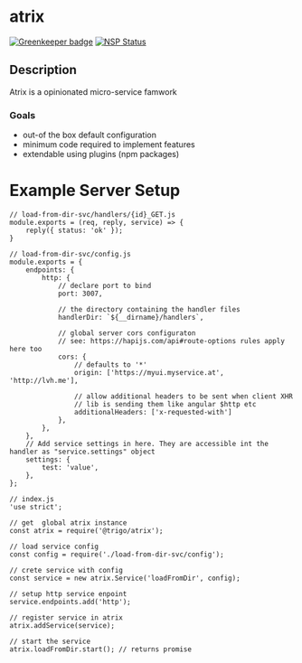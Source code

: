 # atrix

[![Greenkeeper badge](https://badges.greenkeeper.io/trigo-at/atrix.svg?token=8175215e928f96258f2f2cf038f2649e81b29ea182f9babab6f45c7ccdc7d041)](https://greenkeeper.io/)
[![NSP Status](https://nodesecurity.io/orgs/trigo-gmbh/projects/6f4ad9d2-40fc-452b-8ae1-41433733d816/badge)](https://nodesecurity.io/orgs/trigo-gmbh/projects/6f4ad9d2-40fc-452b-8ae1-41433733d816)

## Description

Atrix is a opinionated micro-service famwork

### Goals
* out-of the box default configuration
* minimum code required to implement features
* extendable using plugins (npm packages)

# Example Server Setup

```
// load-from-dir-svc/handlers/{id}_GET.js
module.exports = (req, reply, service) => {
	reply({ status: 'ok' });	
}

// load-from-dir-svc/config.js
module.exports = {
	endpoints: {
		http: {
			// declare port to bind
			port: 3007,
			
			// the directory containing the handler files
			handlerDir: `${__dirname}/handlers`,
			
			// global server cors configuraton 
			// see: https://hapijs.com/api#route-options rules apply here too
			cors: {
				// defaults to '*' 
				origin: ['https://myui.myservice.at', 'http://lvh.me'], 
				
				// allow additional headers to be sent when client XHR
				// lib is sending them like angular $http etc
				additionalHeaders: ['x-requested-with']
			},
		},
	},
	// Add service settings in here. They are accessible int the handler as "service.settings" object
	settings: {
		test: 'value',
	},
};

// index.js
'use strict';

// get  global atrix instance
const atrix = require('@trigo/atrix');

// load service config
const config = require('./load-from-dir-svc/config');

// crete service with config
const service = new atrix.Service('loadFromDir', config);

// setup http service enpoint
service.endpoints.add('http');

// register service in atrix
atrix.addService(service);

// start the service
atrix.loadFromDir.start(); // returns promise

```
